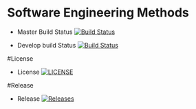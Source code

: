 # Software Engineering Methods

- Master Build Status [![Build Status](https://travis-ci.com/rosco8/Lab.svg?token=kp4hzApjYYMN8qiDXC8y&branch=master)](https://travis-ci.com/rosco8/Lab)

- Develop build Status [![Build Status](https://travis-ci.com/rosco8/Lab.svg?token=kp4hzApjYYMN8qiDXC8y&branch=develop)](https://travis-ci.com/rosco8/Lab)


#License 

- License [![LICENSE](https://img.shields.io/github/license/rosco8/lab/sem.svg?style=flat-square)](https://github.com/rosco8/sem/blob/master/LICENSE)


#Release
- Release [![Releases](https://img.shields.io/github/release/rosco8/lab/sem/all.svg?style=flat-square)](https://github.com/rosco8/sem/releases)
